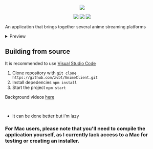 <p align="center">
<img src="https://i.imgur.com/ILPk9ZC.png">
</p>
<p align="center">
	<a href="https://github.com/zvbt/AnimeClient/releases/latest"><img src="https://img.shields.io/github/v/release/zvbt/AnimeClient?style=for-the-badge"></a>
	<a href="https://github.com/zvbt/AnimeClient/releases"><img src="https://img.shields.io/github/downloads/zvbt/AnimeClient/total.svg?style=for-the-badge"></a>
	<a href="https://aur.archlinux.org/packages/animeclient-bin"><img src="https://img.shields.io/aur/version/animeclient-bin?style=for-the-badge"></a>
</p>

An application that brings together several anime streaming platforms

<details>
  <summary>Preview</summary>
  <img src="https://r2.e-z.host/7ed0180f-b228-49a7-be1e-0183c1938777/vujx89l9.png">
  <img src="https://r2.e-z.host/7ed0180f-b228-49a7-be1e-0183c1938777/m7nj1yhu.png">
  <img src="https://r2.e-z.host/7ed0180f-b228-49a7-be1e-0183c1938777/40vtzzws.png">
  Only this RPC work for now.
</details>

## Building from source

It is recommended to use [Visual Studio Code](https://code.visualstudio.com)

1. Clone repository with
   `git clone https://github.com/zvbt/AnimeClient.git`
2. Install depedencies `npm install`
3. Start the project `npm start`

Background videos [here](https://github.com/zvbt/aclient-main-page/tree/main/assets/videos)

<br>

- It can be done better but i'm lazy

### For Mac users, please note that you'll need to compile the application yourself, as I currently lack access to a Mac for testing or creating an installer.
